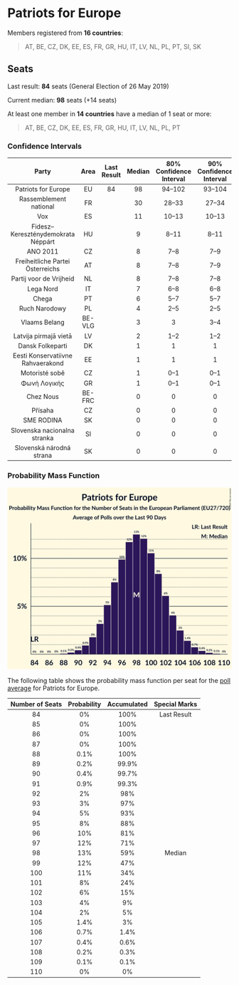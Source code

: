 # Patriots for Europe

Members registered from **16 countries**:

> AT, BE, CZ, DK, EE, ES, FR, GR, HU, IT, LV, NL, PL, PT, SI, SK

## Seats

Last result: **84** seats (General Election of 26 May 2019)

Current median: **98** seats (+14 seats)

At least one member in **14 countries** have a median of 1 seat or more:

> AT, BE, CZ, DK, EE, ES, FR, GR, HU, IT, LV, NL, PL, PT

### Confidence Intervals

| Party | Area | Last Result | Median | 80% Confidence Interval | 90% Confidence Interval | 95% Confidence Interval | 99% Confidence Interval |
|:-----:|:----:|:-----------:|:------:|:-----------------------:|:-----------------------:|:-----------------------:|:-----------------------:|
| Patriots for Europe | EU | 84 | 98 | 94–102 | 93–104 | 92–105 | 90–107 |
| Rassemblement national | FR | | 30 | 28–33 | 27–34 | 26–34 | 24–36 |
| Vox | ES | | 11 | 10–13 | 10–13 | 9–13 | 8–14 |
| Fidesz–Kereszténydemokrata Néppárt | HU | | 9 | 8–11 | 8–11 | 8–11 | 7–12 |
| ANO 2011 | CZ | | 8 | 7–8 | 7–9 | 7–9 | 7–9 |
| Freiheitliche Partei Österreichs | AT | | 8 | 7–8 | 7–9 | 7–9 | 6–9 |
| Partij voor de Vrijheid | NL | | 8 | 7–8 | 7–8 | 7–8 | 6–9 |
| Lega Nord | IT | | 7 | 6–8 | 6–8 | 6–9 | 5–9 |
| Chega | PT | | 6 | 5–7 | 5–7 | 4–7 | 4–7 |
| Ruch Narodowy | PL | | 4 | 2–5 | 2–5 | 2–5 | 2–5 |
| Vlaams Belang | BE-VLG | | 3 | 3 | 3–4 | 3–4 | 3–4 |
| Latvija pirmajā vietā | LV | | 2 | 1–2 | 1–2 | 1–2 | 1–2 |
| Dansk Folkeparti | DK | | 1 | 1 | 1 | 1 | 1–2 |
| Eesti Konservatiivne Rahvaerakond | EE | | 1 | 1 | 1 | 1 | 1 |
| Motoristé sobě | CZ | | 1 | 0–1 | 0–1 | 0–1 | 0–2 |
| Φωνή Λογικής | GR | | 1 | 0–1 | 0–1 | 0–1 | 0–1 |
| Chez Nous | BE-FRC | | 0 | 0 | 0 | 0 | 0 |
| Přísaha | CZ | | 0 | 0 | 0 | 0 | 0 |
| SME RODINA | SK | | 0 | 0 | 0 | 0 | 0–1 |
| Slovenska nacionalna stranka | SI | | 0 | 0 | 0 | 0 | 0 |
| Slovenská národná strana | SK | | 0 | 0 | 0 | 0–1 | 0–1 |

### Probability Mass Function

![Graph with seats probability mass function not yet produced](average-2025-09-30-seats-pmf-patriotsforeurope.png "Seats Probability Mass Function")

The following table shows the probability mass function per seat for the [poll average](average-2025-09-30.html) for Patriots for Europe.

| Number of Seats | Probability | Accumulated | Special Marks |
|:---------------:|:-----------:|:-----------:|:-------------:|
| 84 | 0% | 100% | Last Result |
| 85 | 0% | 100% |  |
| 86 | 0% | 100% |  |
| 87 | 0% | 100% |  |
| 88 | 0.1% | 100% |  |
| 89 | 0.2% | 99.9% |  |
| 90 | 0.4% | 99.7% |  |
| 91 | 0.9% | 99.3% |  |
| 92 | 2% | 98% |  |
| 93 | 3% | 97% |  |
| 94 | 5% | 93% |  |
| 95 | 8% | 88% |  |
| 96 | 10% | 81% |  |
| 97 | 12% | 71% |  |
| 98 | 13% | 59% | Median |
| 99 | 12% | 47% |  |
| 100 | 11% | 34% |  |
| 101 | 8% | 24% |  |
| 102 | 6% | 15% |  |
| 103 | 4% | 9% |  |
| 104 | 2% | 5% |  |
| 105 | 1.4% | 3% |  |
| 106 | 0.7% | 1.4% |  |
| 107 | 0.4% | 0.6% |  |
| 108 | 0.2% | 0.3% |  |
| 109 | 0.1% | 0.1% |  |
| 110 | 0% | 0% |  |


